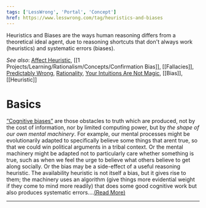 ```yaml
---
tags: ['LessWrong', 'Portal', 'Concept']
href: https://www.lesswrong.com/tag/heuristics-and-biases
---
```


Heuristics and Biases are the ways human reasoning differs from a theoretical ideal agent, due to reasoning shortcuts that don't always work (heuristics) and systematic errors (biases).

*See also*: [Affect Heuristic](https://www.lesswrong.com/tag/affect-heuristic?showPostCount=true&useTagName=true), [[1 Projects/Learning/Rationalism/Concepts/Confirmation Bias]], [[Fallacies]], [Predictably Wrong](https://www.lesswrong.com/s/5g5TkQTe9rmPS5vvM), [Rationality](https://www.lesswrong.com/tag/rationality?showPostCount=true), [Your Intuitions Are Not Magic](https://www.lesswrong.com/posts/Psp8ZpYLCDJjshpRb/your-intuitions-are-not-magic), [[Bias]], [[Heuristic]]

# Basics
[“Cognitive biases”](https://www.lesswrong.com/posts/jnZbHi873v9vcpGpZ/what-s-a-bias-again) are those obstacles to truth which are produced, not by the cost of information, nor by limited computing power, but by *the shape of our own mental machinery*. For example, our mental processes might be evolutionarily adapted to specifically believe some things that arent true, so that we could win political arguments in a tribal context. Or the mental machinery might be adapted not to particularly care whether something is true, such as when we feel the urge to believe what others believe to get along socially. Or the bias may be a side-effect of a useful reasoning heuristic. The availability heuristic is not itself a bias, but it gives rise to them; the machinery uses an algorithm (give things more evidential weight if they come to mind more readily) that does some good cognitive work but also produces systematic errors....[(Read More)]()



---

